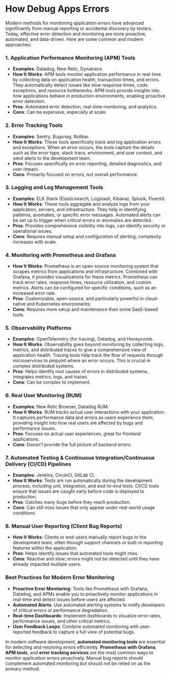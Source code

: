 # How Debug Apps Errors

Modern methods for monitoring application errors have advanced significantly from manual reporting or accidental discovery by testers. Today, effective error detection and monitoring are more proactive, automated, and data-driven. Here are some common and modern approaches:

### 1. **Application Performance Monitoring (APM) Tools**

- **Examples**: Datadog, New Relic, Dynatrace.
- **How It Works**: APM tools monitor application performance in real-time by collecting data on application health, transaction times, and errors. They automatically detect issues like slow response times, code exceptions, and resource bottlenecks. APM tools provide insights into how applications behave in production environments, enabling proactive error detection.
- **Pros**: Automated error detection, real-time monitoring, and analytics.
- **Cons**: Can be expensive, especially at scale.

### 2. **Error Tracking Tools**

- **Examples**: Sentry, Bugsnag, Rollbar.
- **How It Works**: These tools specifically track and log application errors and exceptions. When an error occurs, the tools capture the details such as the error type, stack trace, environment, and user context, and send alerts to the development team.
- **Pros**: Focuses specifically on error reporting, detailed diagnostics, and user impact.
- **Cons**: Primarily focused on errors, not overall performance.

### 3. **Logging and Log Management Tools**

- **Examples**: ELK Stack (Elasticsearch, Logstash, Kibana), Splunk, Fluentd.
- **How It Works**: These tools aggregate and analyze logs from your application, servers, and infrastructure. They help in identifying patterns, anomalies, or specific error messages. Automated alerts can be set up to trigger when critical errors or anomalies are detected.
- **Pros**: Provides comprehensive visibility into logs, can identify security or operational issues.
- **Cons**: Requires manual setup and configuration of alerting; complexity increases with scale.

### 4. **Monitoring with Prometheus and Grafana**

- **How It Works**: Prometheus is an open-source monitoring system that scrapes metrics from applications and infrastructure. Combined with Grafana, it provides visualizations for these metrics. Prometheus can track error rates, response times, resource utilization, and custom metrics. Alerts can be configured for specific conditions, such as an increased error rate.
- **Pros**: Customizable, open-source, and particularly powerful in cloud-native and Kubernetes environments.
- **Cons**: Requires more setup and maintenance than some SaaS-based tools.

### 5. **Observability Platforms**

- **Examples**: OpenTelemetry (for tracing), Datadog, and Honeycomb.
- **How It Works**: Observability goes beyond monitoring by collecting logs, metrics, and distributed traces to give a comprehensive view of application health. Tracing tools help track the flow of requests through microservices to pinpoint where an error occurs. This is crucial in complex distributed systems.
- **Pros**: Helps identify root causes of errors in distributed systems, integrates metrics, logs, and traces.
- **Cons**: Can be complex to implement.

### 6. **Real User Monitoring (RUM)**

- **Examples**: New Relic Browser, Datadog RUM.
- **How It Works**: RUM tracks actual user interactions with your application. It captures performance data and errors as users experience them, providing insight into how real users are affected by bugs and performance issues.
- **Pros**: Focuses on actual user experiences, great for frontend applications.
- **Cons**: Doesn't provide the full picture of backend errors.

### 7. **Automated Testing & Continuous Integration/Continuous Delivery (CI/CD) Pipelines**

- **Examples**: Jenkins, CircleCI, GitLab CI.
- **How It Works**: Tests are run automatically during the development process, including unit, integration, and end-to-end tests. CI/CD tools ensure that issues are caught early before code is deployed to production.
- **Pros**: Catches many bugs before they reach production.
- **Cons**: Can still miss issues that only appear under real-world usage conditions.

### 8. **Manual User Reporting (Client Bug Reports)**

- **How It Works**: Clients or end-users manually report bugs to the development team, often through support channels or built-in reporting features within the application.
- **Pros**: Helps identify issues that automated tools might miss.
- **Cons**: Reactive and slow; errors might not be detected until they have already impacted multiple users.

### **Best Practices for Modern Error Monitoring**

- **Proactive Error Monitoring**: Tools like Prometheus with Grafana, Datadog, and APMs enable you to proactively monitor applications in real-time and detect issues before users are affected.
- **Automated Alerts**: Use automated alerting systems to notify developers of critical errors or performance degradation.
- **Real-time Dashboards**: Implement dashboards to visualize error rates, performance issues, and other critical metrics.
- **User Feedback Loops**: Combine automated monitoring with user-reported feedback to capture a full view of potential bugs.

In modern software development, **automated monitoring tools** are essential for detecting and resolving errors efficiently. **Prometheus with Grafana**, **APM tools**, and **error tracking services** are the most common ways to monitor application errors proactively. Manual bug reports should complement automated monitoring but should not be relied on as the primary method.

